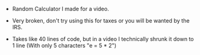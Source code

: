 - Random Calculator I made for a video.

- Very broken, don't try using this for taxes or you will be wanted by the IRS.

- Takes like 40 lines of code, but in a video I technically shrunk it down to 1 line (With only 5 characters "e = 5 * 2")
